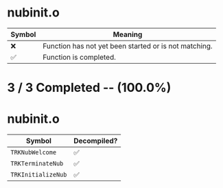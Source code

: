 # nubinit.o
| Symbol | Meaning 
| ------------- | ------------- 
| :x: | Function has not yet been started or is not matching. 
| :white_check_mark: | Function is completed. 


# 3 / 3 Completed -- (100.0%)
# nubinit.o
| Symbol | Decompiled? |
| ------------- | ------------- |
| `TRKNubWelcome` | :white_check_mark: |
| `TRKTerminateNub` | :white_check_mark: |
| `TRKInitializeNub` | :white_check_mark: |
